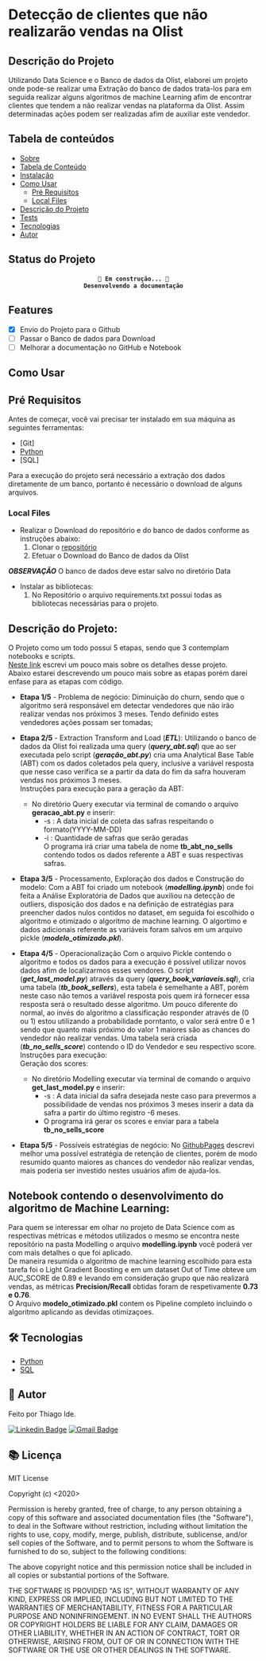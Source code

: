 # Detecção de clientes que não realizarão vendas na Olist

## Descrição do Projeto

Utilizando Data Science e o Banco de dados da Olist, elaborei um projeto onde pode-se realizar uma Extração do banco de dados trata-los para em seguida realizar alguns algoritmos de machine Learning afim de encontrar clientes que tendem a não realizar vendas na plataforma da Olist. Assim determinadas ações podem ser realizadas afim de auxiliar este vendedor.

## Tabela de conteúdos

* [Sobre](#sobre)
* [Tabela de Conteúdo](#tabela_de_conteudo)
* [Instalação](#instalacao)
* [Como Usar](#como_usar)
    * [Pré Requisitos](#pre-requisitos)
    * [Local Files](#local-files)
* [Descrição do Projeto](#projeto)
* [Tests](#testes)
* [Tecnologias](#tecnologias)
* [Autor](#autor)


## Status do Projeto

<h4 align="center">

    🚧 Em construção... 🚧
    Desenvolvendo a documentação

## Features
- [x] Envio do Projeto para o Github
- [ ] Passar o Banco de dados para Download
- [ ] Melhorar a documentação no GitHub e Notebook

<a name="como_usar"></a>
## Como Usar 

<a name="pre-requisitos"></a>
## Pré Requisitos 
Antes de começar, você vai precisar ter instalado em sua máquina as seguintes ferramentas:
- [Git]
- [Python](https://www.python.org)
- [SQL]

Para a execução do projeto será necessário a extração dos dados diretamente de um banco, portanto é necessário o download de alguns arquivos.
<a name="local-files"></a>
### Local Files 
* Realizar o Download do repositório e do banco de dados conforme as instruções abaixo:
    1. Clonar o [repositório](https://github.com/thifujikawa/clientes_olist.git)
    2. Efetuar o Download do Banco de dados da Olist 

***OBSERVAÇÃO*** O banco de dados deve estar salvo no diretório Data

* Instalar as bibliotecas:
    1. No Repositório o arquivo requirements.txt possui todas as bibliotecas necessárias para o projeto.

<a name="projeto"></a>
## Descrição do Projeto:

O Projeto como um todo possui 5 etapas, sendo que 3 contemplam notebooks e scripts.  
[Neste link](https://thifujikawa.github.io/clientes_olist/) escrevi um pouco mais sobre os detalhes desse projeto.  
Abaixo estarei descrevendo um pouco mais sobre as etapas porém darei enfase para as etapas com código.  
- **Etapa 1/5** - Problema de negócio: Diminuição do churn, sendo que o algoritmo será responsável em detectar vendedores que não irão realizar vendas nos próximos 3 meses. Tendo definido estes vendedores ações possam ser tomadas;  

- **Etapa 2/5** - Extraction Transform and Load (***ETL***): Utilizando o banco de dados da Olist foi realizada uma query (***query_abt.sql***) que ao ser executada pelo script (***geração_abt.py***) cria uma Analytical Base Table (ABT) com os dados coletados pela query, inclusive a variável resposta que nesse caso verifica se a partir da data do fim da safra houveram vendas nos próximos 3 meses.  
Instruções para execução para a geração da ABT:
    * No diretório Query executar via terminal de comando o arquivo **geracao_abt.py** e inserir:  
        - -s : A data inicial de coleta das safras respeitando o formato(YYYY-MM-DD)  
        - -i : Quantidade de safras que serão geradas   
        O programa irá criar uma tabela de nome **tb_abt_no_sells** contendo todos os dados referente a ABT e suas respectivas safras.  
>
- **Etapa 3/5** - Processamento, Exploração dos dados e Construção do modelo: Com a ABT foi criado um notebook (***modelling.ipynb***) onde foi feita a Análise Exploratória de Dados que auxiliou na detecção de outliers, disposição dos dados e na definição de estratégias para preencher dados nulos contidos no dataset, em seguida foi escolhido o algoritmo e otimizado o algoritmo de machine learning. O algortimo e dados adicionais referente as variáveis foram salvos em um arquivo pickle (***modelo_otimizado.pkl***).  

- **Etapa 4/5** - Operacionalização Com o arquivo Pickle contendo o algoritmo e todos os dados para a execução é possível utilizar novos dados afim de localizarmos esses vendores. O script (***get_last_model.py***) através da query  (***query_book_variaveis.sql***), cria uma tabela (***tb_book_sellers***), esta tabela é semelhante a ABT, porém neste caso não temos a variável resposta pois quem irá fornecer essa resposta será o resultado desse algoritmo. Um pouco diferente do normal, ao invés do algoritmo a classificação responder através de (0 ou 1) estou utilizando a probabilidade porntanto, o valor será entre 0 e 1 sendo que quanto mais próximo do valor 1 maiores são as chances do vendedor não realizar vendas. Uma tabela será criada (***tb_no_sells_score***) contendo o ID do Vendedor e seu respectivo score.  
Instruções para execução:  
Geração dos scores:  
    * No diretório Modelling executar via terminal de comando o arquivo **get_last_model.py** e inserir:
        - -s : A data inicial da safra desejada neste caso para prevermos a possibilidade de vendas nos próximos 3 meses inserir a data da safra a partir do último registro -6 meses.  
        - O programa irá gerar os scores e enviar para a tabela **tb_no_sells_score**  
>
- **Etapa 5/5**  - Possíveis estratégias de negócio: No [GithubPages](https://thifujikawa.github.io/clientes_olist/) descrevi melhor uma possível estratégia de retenção de clientes, porém de modo resumido quanto maiores as chances do vendedor não realizar vendas, mais poderia ser investido nestes usuários afim de ajuda-los.  

## Notebook contendo o desenvolvimento do algoritmo de Machine Learning:  
Para quem se interessar em olhar no projeto de Data Science com as respectivas métricas e métodos utilizados o mesmo se  encontra neste repositório na pasta Modelling o arquivo **modelling.ipynb** você poderá ver com mais detalhes o que foi aplicado.   
De maneira resumida o algoritmo de machine learning escolhido para esta tarefa foi o Light Gradient Boosting e em um dataset Out of Time obteve um AUC_SCORE de 0.89 e levando em consideração grupo que não realizará vendas, as métricas **Precision/Recall** obtidas foram de respetivamente **0.73 e 0.76**.  
O Arquivo **modelo_otimizado.pkl** contem os Pipeline completo incluindo o algoritmo aplicando as devidas otimizaçoes. 

<a name="tecnologias"></a>
## 🛠 Tecnologias 

- [Python](https://www.python.org)
- [SQL]()

<a name="autor"></a>
## 🙍 Autor
Feito por Thiago Ide.

[![Linkedin Badge](https://img.shields.io/badge/-Thiago-blue?style=flat-square&logo=Linkedin&logoColor=white&link=https://www.linkedin.com/in/thide)](https://www.linkedin.com/in/thide/)
[![Gmail Badge](https://img.shields.io/badge/-thiago.fudji@gmail.com-c14438?style=flat-square&logo=Gmail&logoColor=white&link=mailto:thiago.fudji@gmail.com)](mailto:thiago.fudji@gmail.com)


## 📚 Licença

MIT License

Copyright (c) <2020> <Seu Nome>

Permission is hereby granted, free of charge, to any person obtaining a copy
of this software and associated documentation files (the "Software"), to deal
in the Software without restriction, including without limitation the rights
to use, copy, modify, merge, publish, distribute, sublicense, and/or sell
copies of the Software, and to permit persons to whom the Software is
furnished to do so, subject to the following conditions:

The above copyright notice and this permission notice shall be included in all
copies or substantial portions of the Software.

THE SOFTWARE IS PROVIDED "AS IS", WITHOUT WARRANTY OF ANY KIND, EXPRESS OR
IMPLIED, INCLUDING BUT NOT LIMITED TO THE WARRANTIES OF MERCHANTABILITY,
FITNESS FOR A PARTICULAR PURPOSE AND NONINFRINGEMENT. IN NO EVENT SHALL THE
AUTHORS OR COPYRIGHT HOLDERS BE LIABLE FOR ANY CLAIM, DAMAGES OR OTHER
LIABILITY, WHETHER IN AN ACTION OF CONTRACT, TORT OR OTHERWISE, ARISING FROM,
OUT OF OR IN CONNECTION WITH THE SOFTWARE OR THE USE OR OTHER DEALINGS IN THE
SOFTWARE.
